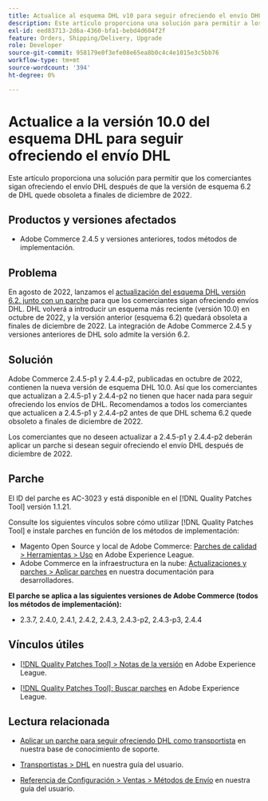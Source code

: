 ```yaml
---
title: Actualice al esquema DHL v10 para seguir ofreciendo el envío DHL
description: Este artículo proporciona una solución para permitir a los comerciantes seguir ofreciendo el envío DHL después de que el esquema DHL 6.2 quede obsoleto en diciembre de 2022, actualizando al esquema 10.0 o aplicando el parche AC-3023.
exl-id: eed83713-2d6a-4360-bfa1-bebd4d604f2f
feature: Orders, Shipping/Delivery, Upgrade
role: Developer
source-git-commit: 958179e0f3efe08e65ea8b0c4c4e1015e3c5bb76
workflow-type: tm+mt
source-wordcount: '394'
ht-degree: 0%

---
```


# Actualice a la versión 10.0 del esquema DHL para seguir ofreciendo el envío DHL

Este artículo proporciona una solución para permitir que los comerciantes sigan ofreciendo el envío DHL después de que la versión de esquema 6.2 de DHL quede obsoleta a finales de diciembre de 2022.

## Productos y versiones afectados

* Adobe Commerce 2.4.5 y versiones anteriores, todos métodos de implementación.

## Problema

En agosto de 2022, lanzamos el [actualización del esquema DHL versión 6.2. junto con un parche](https://experienceleague.adobe.com/docs/commerce-knowledge-base/kb/troubleshooting/miscellaneous/adobe-commerce-dhl-upgrade-patch.html) para que los comerciantes sigan ofreciendo envíos DHL. DHL volverá a introducir un esquema más reciente (versión 10.0) en octubre de 2022, y la versión anterior (esquema 6.2) quedará obsoleta a finales de diciembre de 2022. La integración de Adobe Commerce 2.4.5 y versiones anteriores de DHL solo admite la versión 6.2.

## Solución

Adobe Commerce 2.4.5-p1 y 2.4.4-p2, publicadas en octubre de 2022, contienen la nueva versión de esquema DHL 10.0. Así que los comerciantes que actualizan a 2.4.5-p1 y 2.4.4-p2 no tienen que hacer nada para seguir ofreciendo los envíos de DHL. Recomendamos a todos los comerciantes que actualicen a 2.4.5-p1 y 2.4.4-p2 antes de que DHL schema 6.2 quede obsoleto a finales de diciembre de 2022.

Los comerciantes que no deseen actualizar a 2.4.5-p1 y 2.4.4-p2 deberán aplicar un parche si desean seguir ofreciendo el envío DHL después de diciembre de 2022.

## Parche

El ID del parche es AC-3023 y está disponible en el [!DNL Quality Patches Tool] versión 1.1.21.

Consulte los siguientes vínculos sobre cómo utilizar [!DNL Quality Patches Tool] e instale parches en función de los métodos de implementación:

* Magento Open Source y local de Adobe Commerce: [Parches de calidad > Herramientas > Uso](https://experienceleague.adobe.com/docs/commerce-operations/tools/quality-patches-tool/usage.html) en Adobe Experience League.
* Adobe Commerce en la infraestructura en la nube: [Actualizaciones y parches > Aplicar parches](https://devdocs.magento.com/cloud/project/project-patch.html) en nuestra documentación para desarrolladores.

**El parche se aplica a las siguientes versiones de Adobe Commerce (todos los métodos de implementación):**

* 2.3.7, 2.4.0, 2.4.1, 2.4.2, 2.4.3, 2.4.3-p2, 2.4.3-p3, 2.4.4

## Vínculos útiles

* [[!DNL Quality Patches Tool] > Notas de la versión](https://experienceleague.adobe.com/docs/commerce-operations/tools/quality-patches-tool/release-notes.html) en Adobe Experience League.

* [[!DNL Quality Patches Tool]: Buscar parches](https://experienceleague.adobe.com/tools/commerce-quality-patches/index.html) en Adobe Experience League.

## Lectura relacionada

* [Aplicar un parche para seguir ofreciendo DHL como transportista](https://experienceleague.adobe.com/docs/commerce-knowledge-base/kb/troubleshooting/miscellaneous/adobe-commerce-dhl-upgrade-patch.html) en nuestra base de conocimiento de soporte.

* [Transportistas > DHL](https://experienceleague.adobe.com/docs/commerce-admin/stores-sales/delivery/shipping-carriers/dhl.html) en nuestra guía del usuario.
* [Referencia de Configuración > Ventas > Métodos de Envío](https://experienceleague.adobe.com/docs/commerce-admin/config/sales/delivery-methods.html) en nuestra guía del usuario.

